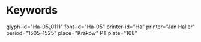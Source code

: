 # Keywords
glyph-id="Ha-05_0111"
font-id="Ha-05"
printer-id="Ha"
printer="Jan Haller"
period="1505–1525"
place="Kraków"
PT plate="168"
